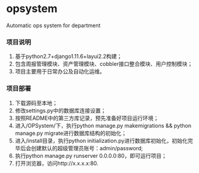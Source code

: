# opsystem 
Automatic ops system for department

### 项目说明

1. 基于python2.7+django1.11.6+layui2.2构建；
2. 包含周报管理模块、资产管理模块、cobbler接口整合模块、用户控制模块；
3. 项目主要用于日常办公及自动化运维。
  
 ### 项目部署
 
 1. 下载源码至本地；
 2. 修改settings.py中的数据库连接设置；
 3. 按照README中的第三方库记录，预先准备好项目运行环境；
 4. 进入/OPSystem/下，执行python manage.py makemigrations && python manage.py migrate进行数据库结构的初始化；
 5. 进入/install目录，执行python initialization.py进行数据库初始化，初始化完毕后会创建默认的超级管理员账号：admin/password;
 6. 执行python manage.py runserver 0.0.0.0:80，即可运行项目；
 7. 打开浏览器，访问http://x.x.x.x:80.
